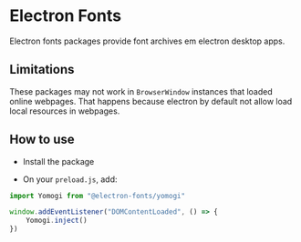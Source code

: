 # Electron Fonts

Electron fonts packages provide font archives em electron desktop apps.

## Limitations

These packages may not work in `BrowserWindow` instances that loaded online webpages. That happens because electron by default not allow load local resources in webpages.

## How to use

* Install the package

* On your `preload.js`, add:

```ts
import Yomogi from "@electron-fonts/yomogi"

window.addEventListener("DOMContentLoaded", () => {
    Yomogi.inject()
})
```